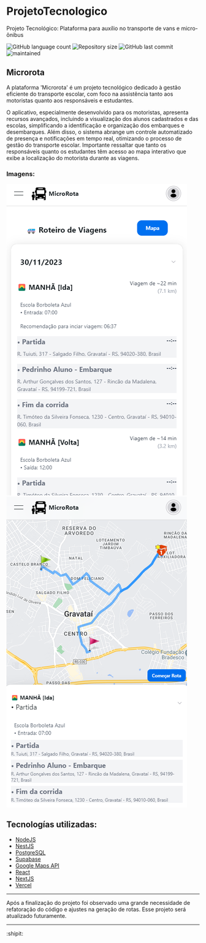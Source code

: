 # ProjetoTecnologico
Projeto Tecnológico: Plataforma para auxílio no transporte de vans e micro-ônibus

![GitHub language count](https://img.shields.io/github/languages/count/estanho/ProjetoTecnologico)
![Repository size](https://img.shields.io/github/repo-size/estanho/ProjetoTecnologico)
![GitHub last commit](https://img.shields.io/github/last-commit/estanho/ProjetoTecnologico)
![maintained](https://img.shields.io/badge/Maintained%3F-no-red.svg)

## Microrota

A plataforma 'Microrota' é um projeto tecnológico dedicado à gestão eficiente do transporte escolar, com foco na assistência tanto aos motoristas quanto aos responsáveis e estudantes.

O aplicativo, especialmente desenvolvido para os motoristas, apresenta recursos avançados, incluindo a visualização dos alunos cadastrados e das escolas, simplificando a identificação e organização dos embarques e desembarques. Além disso, o sistema abrange um controle automatizado de presença e notificações em tempo real, otimizando o processo de gestão do transporte escolar. Importante ressaltar que tanto os responsáveis quanto os estudantes têm acesso ao mapa interativo que exibe a localização do motorista durante as viagens.

### Imagens:

![Lista de Viagens](https://github.com/estanho/ProjetoTecnologico/blob/main/frontend/public/driver/trips_list.png)
![Mapa de Viagens](https://github.com/estanho/ProjetoTecnologico/blob/main/frontend/public/driver/map_driver1.png)

## Tecnologías utilizadas:

- [NodeJS](https://nodejs.org/en)
- [NestJS](https://nestjs.com/)
- [PostgreSQL](https://www.postgresql.org/)
- [Supabase](https://supabase.com/)
- [Google Maps API](https://developers.google.com/maps)
- [React](https://react.dev/)
- [NextJS](https://nextjs.org/)
- [Vercel](https://vercel.com/)

---
Após a finalização do projeto foi observado uma grande necessidade de refatoração do código e ajustes na geração de rotas.
Esse projeto será atualizado futuramente.

---
:shipit:
